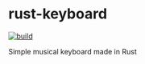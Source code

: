 
# rust-keyboard

[![build](https://github.com/logancammish/rust-keyboard/actions/workflows/rust.yml/badge.svg)](https://github.com/logancammish/rust-keyboard/actions/workflows/rust.yml)

Simple musical keyboard made in Rust
